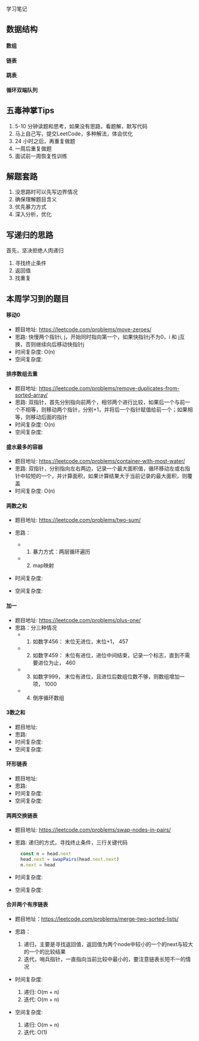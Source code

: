 学习笔记
## 数据结构
#### 数组

#### 链表

#### 跳表

#### 循环双端队列

## 五毒神掌Tips
1. 5-10 分钟读题和思考，如果没有思路，看题解，默写代码
2. 马上自己写，提交LeetCode，多种解法，体会优化
3. 24 小时之后，再重复做题
4. 一周后重复做题
5. 面试前一周恢复性训练

## 解题套路
1. 没思路时可以先写边界情况
2. 确保理解题目含义
3. 优先暴力方式
4. 深入分析，优化

## 写递归的思路
首先，坚决拒绝人肉递归

1. 寻找终止条件
2. 返回值
3. 找重复

## 本周学习到的题目

#### 移动0
- 题目地址: https://leetcode.com/problems/move-zeroes/
- 思路: 快慢两个指针i, j，开始同时指向第一个，如果快指针j不为0，i 和 j互换，否则继续向后移动快指针j
- 时间复杂度: O(n)
- 空间复杂度:

#### 排序数组去重
- 题目地址: https://leetcode.com/problems/remove-duplicates-from-sorted-array/
- 思路: 双指针，首先分别指向前两个，相邻两个进行比较，如果后一个与前一个不相等，则移动两个指针，分别+1，并将后一个指针赋值给前一个；如果相等，则移动后面的指针
- 时间复杂度: O(n)
- 空间复杂度:

#### 盛水最多的容器
- 题目地址: https://leetcode.com/problems/container-with-most-water/
- 思路: 双指针，分别指向左右两边，记录一个最大面积值，循环移动左或右指针中较短的一个，并计算面积，如果计算结果大于当前记录的最大面积，则覆盖
- 时间复杂度: O(n)

#### 两数之和
- 题目地址: https://leetcode.com/problems/two-sum/
- 思路：
  - 1. 暴力方式：两层循环遍历
  - 2. map映射

- 时间复杂度: 
- 空间复杂度:

#### 加一
- 题目地址: https://leetcode.com/problems/plus-one/
- 思路：分三种情况
  - 1. 如数字456： 末位无进位，末位+1， 457
  - 2. 如数字459： 末位有进位，进位中间结束，记录一个标志，直到不需要进位为止， 460
  - 3. 如数字999， 末位有进位，且进位后数组位数不够，则数组增加一项， 1000
  - 4. 倒序循环数组

#### 3数之和
- 题目地址: 
- 思路: 
- 时间复杂度: 
- 空间复杂度:

#### 环形链表
- 题目地址: 
- 思路: 
- 时间复杂度: 
- 空间复杂度:

#### 两两交换链表
- 题目地址: https://leetcode.com/problems/swap-nodes-in-pairs/
- 思路: 递归的方式，寻找终止条件，三行关键代码

  ```javascript
    const n = head.next
    head.next = swapPairs(head.next.next)
    n.next = head
  ```

- 时间复杂度: 
- 空间复杂度:

#### 合并两个有序链表
- 题目地址：https://leetcode.com/problems/merge-two-sorted-lists/
- 思路：
  1. 递归，主要是寻找返回值，返回值为两个node中较小的一个的next与较大的一个的比较结果
  2. 迭代，哨兵指针，一直指向当前比较中最小的，要注意链表长短不一的情况

- 时间复杂度:
  1. 递归: O(m + n)
  2. 迭代: O(m + n)
- 空间复杂度: 
  1. 递归: O(m + n)
  2. 迭代: O(1)